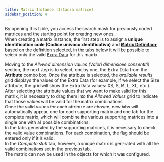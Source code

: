 ```yaml
---
title: Matrix Instance (Istanza matrice)
sidebar_position: 4
---
```


By opening this table, you access the search mask for previously coded matrices and the starting point for creating new ones.        
When creating a matrix instance, the first step is to assign a **unique identification code (Codice univoco identificativo)** and **[Matrix Definition](/docs/configurations/tables/CPQ/matrices-definition)**; based on the definition selected, in the tabs below it will be possible to select only the valid [Extra Data](/docs/configurations/utility/extra-data/extradata/search-extradata) for this matrix.

Moving to the *Allowed dimension values (Valori dimensione consentiti)* section, the next step is to select, one by one, the Extra Data from the **Atribute** combo box. Once the attribute is selected, the *available results* grid displays the values of the Extra Data (for example, if we select the Size attribute, the grid will show the Extra Data values: XS, S, M, L, XL, etc.). After selecting the attribute values that we want to make valid for this matrix, it is necessary to drag them into the *Allowed Values* grid to indicate that those values will be valid for the matrix combinations.        
Once the valid values for each attribute are chosen, new tabs will automatically appear, one for each supporting matrix and one tab for the complete matrix, which will combine the various supporting matrices into a single one with all possible combinations.        
In the tabs generated by the supporting matrices, it is necessary to check the valid value combinations. For each combination, the flag should be entered only if it is valid.        
In the *Complete stub* tab, however, a unique matrix is generated with all the valid combinations set in the previous tab.      
The matrix can now be used in the objects for which it was configured.